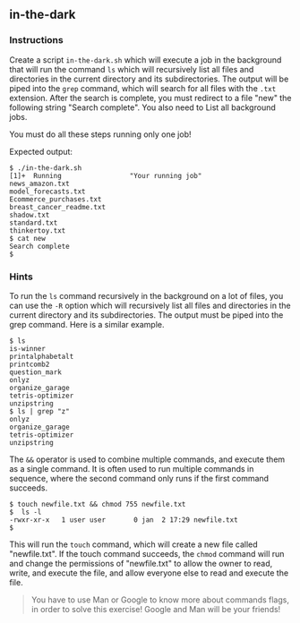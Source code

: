 ## in-the-dark

### Instructions

Create a script `in-the-dark.sh` which will execute a job in the background that will run the command `ls` which will recursively list all files and directories in the current directory and its subdirectories. The output will be piped into the `grep` command, which will search for all files with the `.txt` extension. After the search is complete, you must redirect to a file "new" the following string "Search complete". You also need to List all background jobs.

You must do all these steps running only one job!

Expected output:

```console
$ ./in-the-dark.sh
[1]+  Running                 "Your running job"
news_amazon.txt
model_forecasts.txt
Ecommerce_purchases.txt
breast_cancer_readme.txt
shadow.txt
standard.txt
thinkertoy.txt
$ cat new
Search complete
$
```

### Hints

To run the `ls` command recursively in the background on a lot of files, you can use the `-R` option which will recursively list all files and directories in the current directory and its subdirectories. The output must be piped into the grep command. Here is a similar example.

```console
$ ls
is-winner
printalphabetalt
printcomb2
question_mark
onlyz
organize_garage
tetris-optimizer
unzipstring
$ ls | grep "z"
onlyz
organize_garage
tetris-optimizer
unzipstring
```

The `&&` operator is used to combine multiple commands, and execute them as a single command. It is often used to run multiple commands in sequence, where the second command only runs if the first command succeeds.

```console
$ touch newfile.txt && chmod 755 newfile.txt
$  ls -l
-rwxr-xr-x   1 user user       0 jan  2 17:29 newfile.txt
$
```

This will run the `touch` command, which will create a new file called "newfile.txt". If the touch command succeeds, the `chmod` command will run and change the permissions of "newfile.txt" to allow the owner to read, write, and execute the file, and allow everyone else to read and execute the file.

> You have to use Man or Google to know more about commands flags, in order to solve this exercise!
> Google and Man will be your friends!
